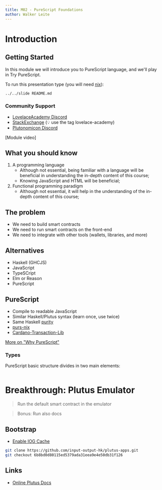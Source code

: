 ```yaml
---
title: M02 - PureScript Foundations
author: Walker Leite
---
```

# Introduction

## Getting Started

In this module we will introduce you to PureScript language, and we'll play in Try PureScript. 

To run this presentation type (you will need [nix](https://nixos.org)):

```sh
../../slide README.md
```

### Community Support

- [LovelaceAcademy Discord](https://discord.gg/fWP9eGdfZ8)
- [StackExchange](https://cardano.stackexchange.com/) (:bulb: use the tag lovelace-academy)
- [Plutonomicon Discord](https://discord.gg/gGFdGaUE)

[Module video]

## What you should know

1. A programming language
    - Although not essential, being familiar with a language will be beneficial in understanding the in-depth content of this course;
    - Knowing JavaScript and HTML will be beneficial;
2. Functional programming paradigm
    - Although not essential, it will help in the understanding of the in-depth content of this course;

## The problem

- We need to build smart contracts
- We need to run smart contracts on the front-end
- We need to integrate with other tools (wallets, libraries, and more)

## Alternatives

- Haskell (GHCJS)
- JavaScript
- TypeSCript
- Elm or Reason
- PureScript

## PureScript

- Compile to readable JavaScript
- Similar Haskell/Plutus syntax (learn once, use twice)
- Same Haskell [purity](https://wiki.haskell.org/Functional_programming#Purity)
- [purs-nix](https://github.com/ursi/purs-nix)
- [Cardano-Transaction-Lib](https://github.com/Plutonomicon/cardano-transaction-lib)

[More on "Why PureScript"](https://jordanmartinez.github.io/purescript-jordans-reference-site/content/01-Getting-Started/01-Why-Learn-PureScript.html)

### Types

PureScript basic structure divides in two main elements: 

```purs
```

# Breakthrough: Plutus Emulator

> Run the default smart contract in the emulator

> Bonus: Run also docs

## Bootstrap

- [Enable IOG Cache](https://github.com/input-output-hk/plutus-apps/#iohk-binary-cache)

```bash
git clone https://github.com/input-output-hk/plutus-apps.git
git checkout 6b8bd0d80115ed5379ada31eea9e4e50db31f126
```

## Links

- [Online Plutus Docs](https://playground.plutus.iohkdev.io/doc)
